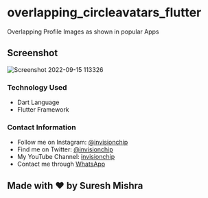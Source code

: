 # overlapping_circleavatars_flutter

Overlapping Profile Images as shown in popular Apps 

## Screenshot

![Screenshot 2022-09-15 113326](https://user-images.githubusercontent.com/72114434/190379710-9be1e19e-5f88-4294-94a2-7370d63bb64a.png)

### Technology Used
 - Dart Language
 - Flutter Framework
 

### Contact Information

- Follow me on Instagram: [@invisionchip](https://www.instagram.com/invisionchip)
- Find me on Twitter: [@invisionchip](https://twitter.com/invisionchip)
- My YouTube Channel: [invisionchip](https://www.youtube.com/channel/UCafeVMVotqWH7jKOR5wzoYA)
- Contact me through [WhatsApp](https://api.whatsapp.com/send?phone=+919437007938&text=&source=&data=&app_absent=)


## Made with :heart: by Suresh Mishra
